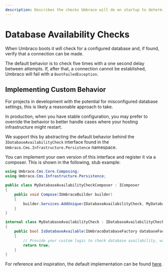 ```yaml
---
description: Describes the checks Umbraco will do on startup to determine the availability of the database, and how this behavior can be customized.
---
```


# Database Availability Checks

When Umbraco boots it will check for a configured database and, if found, verify that a connection can be made.

The default behavior is to check five times with a one second delay between attempts. If, after that, a connection cannot be established, Umbraco will fail with a `BootFailedException`.

## Implementing Custom Behavior

For projects in development with the potential for misconfigured database settings, this is likely a reasonable approach to take.

In production, when you have stable configuration, you may prefer to override the behavior to better handle cases where your hosting infrastructure might restart.

We support this by abstracting the default behavior behind the `IDatabaseAvailabilityCheck` interface found in the `Umbraco.Cms.Infrastructure.Persistence` namespace.

You can implement your own version of this interface and register it via a composer. This is shown in the following, stub example:

```csharp
using Umbraco.Cms.Core.Composing;
using Umbraco.Cms.Infrastructure.Persistence;

public class MyDatabaseAvailabilityCheckComposer : IComposer
{
    public void Compose(IUmbracoBuilder builder)
    {
        builder.Services.AddUnique<IDatabaseAvailabilityCheck, MyDatabaseAvailabilityCheck>();
    }
}

internal class MyDatabaseAvailabilityCheck : IDatabaseAvailabilityCheck
{
    public bool IsDatabaseAvailable(IUmbracoDatabaseFactory databaseFactory)
    {
        // Provide your custom logic to check database availability, wait as required, and return true once a connection is established.
        return true;
    }
}

```

For reference and inspiration, the default implementation can be found [here](https://github.com/umbraco/Umbraco-CMS/blob/main/src/Umbraco.Infrastructure/Persistence/DefaultDatabaseAvailabilityCheck.cs).

